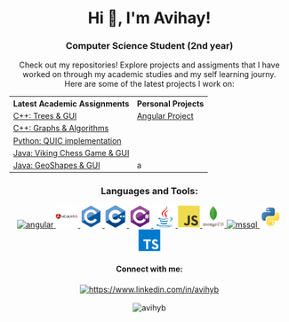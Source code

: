 <h1 align="center">Hi 👋, I'm Avihay!</h1>
<h3 align="center">Computer Science Student (2nd year)</h3>
<p align="center">
  Check out my repositories! Explore projects and assigments that I have worked on through my academic studies and my self learning journy.
  <br>
  Here are some of the latest projects I work on:
</p>
<table align="center">
  <tr>
    <th>Latest Academic Assignments</th>
    <th>Personal Projects</th>
  </tr>
  <tr>
    <td><a href="https://github.com/avihyb/CPP-EX4">C++: Trees & GUI</a></td>
    <td><a href="https://github.com/avihyb/avihyb.github.io">Angular Project</a></td>
  </tr>
  <tr>
    <td><a href="https://github.com/avihyb/CPP_EX1_24">C++: Graphs & Algorithms</a></td>
    <td><a href=""></a></td>
  </tr>
  <tr>
    <td><a href="https://github.com/avihyb/final-project-network">Python: QUIC implementation</a></td>
    <td><a href=""></a></td>
  </tr>
  <tr>
    <td><a href="https://github.com/avihyb/VikingChess">Java: Viking Chess Game & GUI</a></td>
    <td><a href="https://github.com/avihyb/task-manager-python"></a></td>
  </tr>
  <tr>
    <td><a href="https://github.com/avihyb/GeoShapes-Java-Project">Java: GeoShapes & GUI</a></td>
    <td>a</td>
  </tr>
</table>

<h3 align="center">Languages and Tools:</h3>
<p align="center"> <a href="https://angular.io" target="_blank" rel="noreferrer"> <img src="https://angular.io/assets/images/logos/angular/angular.svg" alt="angular" width="40" height="40"/> </a> <a href="https://angular.io" target="_blank" rel="noreferrer"> <img src="https://raw.githubusercontent.com/devicons/devicon/master/icons/angularjs/angularjs-original-wordmark.svg" alt="angularjs" width="40" height="40"/> </a> <a href="https://www.cprogramming.com/" target="_blank" rel="noreferrer"> <img src="https://raw.githubusercontent.com/devicons/devicon/master/icons/c/c-original.svg" alt="c" width="40" height="40"/> </a> <a href="https://www.w3schools.com/cpp/" target="_blank" rel="noreferrer"> <img src="https://raw.githubusercontent.com/devicons/devicon/master/icons/cplusplus/cplusplus-original.svg" alt="cplusplus" width="40" height="40"/> </a> <a href="https://www.w3schools.com/cs/" target="_blank" rel="noreferrer"> <img src="https://raw.githubusercontent.com/devicons/devicon/master/icons/csharp/csharp-original.svg" alt="csharp" width="40" height="40"/> </a> <a href="https://www.java.com" target="_blank" rel="noreferrer"> <img src="https://raw.githubusercontent.com/devicons/devicon/master/icons/java/java-original.svg" alt="java" width="40" height="40"/> </a> <a href="https://developer.mozilla.org/en-US/docs/Web/JavaScript" target="_blank" rel="noreferrer"> <img src="https://raw.githubusercontent.com/devicons/devicon/master/icons/javascript/javascript-original.svg" alt="javascript" width="40" height="40"/> </a> <a href="https://www.mongodb.com/" target="_blank" rel="noreferrer"> <img src="https://raw.githubusercontent.com/devicons/devicon/master/icons/mongodb/mongodb-original-wordmark.svg" alt="mongodb" width="40" height="40"/> </a> <a href="https://www.microsoft.com/en-us/sql-server" target="_blank" rel="noreferrer"> <img src="https://www.svgrepo.com/show/303229/microsoft-sql-server-logo.svg" alt="mssql" width="40" height="40"/> </a> <a href="https://www.python.org" target="_blank" rel="noreferrer"> <img src="https://raw.githubusercontent.com/devicons/devicon/master/icons/python/python-original.svg" alt="python" width="40" height="40"/> </a> <a href="https://www.typescriptlang.org/" target="_blank" rel="noreferrer"> <img src="https://raw.githubusercontent.com/devicons/devicon/master/icons/typescript/typescript-original.svg" alt="typescript" width="40" height="40"/> </a> </p>


<h4 align="center">Connect with me:</h4>
<p align="center">
<a href="https://www.linkedin.com/in/avihyb/" target="blank"><img align="center" src="https://raw.githubusercontent.com/rahuldkjain/github-profile-readme-generator/master/src/images/icons/Social/linked-in-alt.svg" alt="https://www.linkedin.com/in/avihyb" height="20" width="40" /></a>
</p>

<p align="center"><img align="center" src="https://github-readme-stats.vercel.app/api/top-langs?username=avihyb&show_icons=true&locale=en&layout=compact" alt="avihyb" /></p>
